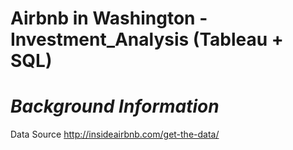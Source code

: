 # **Airbnb in Washington - Investment_Analysis (Tableau + SQL)**

# *Background Information*

Data Source
http://insideairbnb.com/get-the-data/

